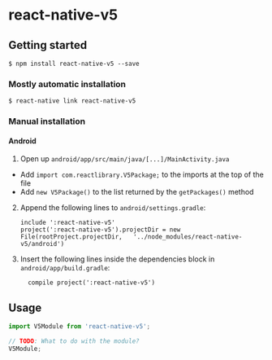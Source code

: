 
# react-native-v5

## Getting started

`$ npm install react-native-v5 --save`

### Mostly automatic installation

`$ react-native link react-native-v5`

### Manual installation


#### Android

1. Open up `android/app/src/main/java/[...]/MainActivity.java`
  - Add `import com.reactlibrary.V5Package;` to the imports at the top of the file
  - Add `new V5Package()` to the list returned by the `getPackages()` method
2. Append the following lines to `android/settings.gradle`:
  	```
  	include ':react-native-v5'
  	project(':react-native-v5').projectDir = new File(rootProject.projectDir, 	'../node_modules/react-native-v5/android')
  	```
3. Insert the following lines inside the dependencies block in `android/app/build.gradle`:
  	```
      compile project(':react-native-v5')
  	```


## Usage
```javascript
import V5Module from 'react-native-v5';

// TODO: What to do with the module?
V5Module;
```
  